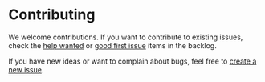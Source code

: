 # Contributing

We welcome contributions. If you want to contribute to existing issues, check the
[help wanted](https://github.com/rjmurillo/moq.analyzers/labels/help%20wanted) or
[good first issue](https://github.com/rjmurillo/moq.analyzers/labels/good%20first%20issue) items in the backlog.

If you have new ideas or want to complain about bugs, feel free to [create a new issue](https://github.com/rjmurillo/moq.analyzers/issues/new).
